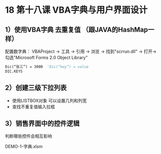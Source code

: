 # 18 第十八课 VBA字典与用户界面设计
## 1）使用VBA字典 去重复值 （跟JAVA的HashMap一样）

配置数字典：
VBAProject -> 工具 -> 引用 -> 浏览 -> 找到"scrrun.dll" 
-> 打开-> 勾选"Microsoft Forms 2.0 Object Library"

```vb
Dic(“张三”) = 3000  'Dic(“key”) = value
DIC.KEYS
```

## 2）创建三级下拉列表

  - 使用LISTBOX对象
      可以设置几列和列宽
  - 查找不重复值输入拉框

## 3）销售界面中的控件逻辑

判断哪些控件会相互影响

DEMO-1-字典.xlsm

